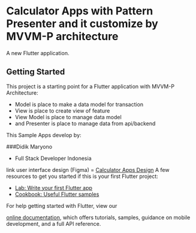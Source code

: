 # Calculator Apps with Pattern Presenter and it customize by MVVM-P architecture

A new Flutter application.

## Getting Started

This project is a starting point for a Flutter application with MVVM-P Architecture:

- Model is place to make a data model for transaction
- View is place to create view of feature
- View Model is place to manage data model
- and Presenter is place to manage data from api/backend

This Sample Apps develop by:

###Didik Maryono

- Full Stack Developer Indonesia

link user interface design (Figma) = [Calculator Apps Design](https://www.figma.com/file/1jYhEZ7UVnZoAwwWml0tu3/Calculator-Apps?node-id=0%3A1)
A few resources to get you started if this is your first Flutter project:

- [Lab: Write your first Flutter app](https://flutter.dev/docs/get-started/codelab)
- [Cookbook: Useful Flutter samples](https://flutter.dev/docs/cookbook)

For help getting started with Flutter, view our

[online documentation](https://flutter.dev/docs), which offers tutorials,
samples, guidance on mobile development, and a full API reference.
